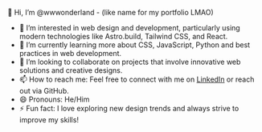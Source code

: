 👋 Hi, I’m @wwwonderland - (like name for my portfolio LMAO)

- 👀 I’m interested in web design and development, particularly using modern technologies like Astro.build, Tailwind CSS, and React.
- 🌱 I’m currently learning more about CSS, JavaScript, Python and best practices in web development.
- 💞️ I’m looking to collaborate on projects that involve innovative web solutions and creative designs.
- 📫 How to reach me: Feel free to connect with me on [LinkedIn](https://www.linkedin.com/in/by-manuel-caballero/) or reach out via GitHub.
- 😄 Pronouns: He/Him
- ⚡ Fun fact: I love exploring new design trends and always strive to improve my skills!

